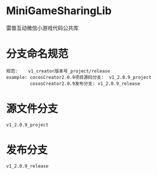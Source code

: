 # MiniGameSharingLib
雷兽互动微信小游戏代码公共库

# 分支命名规范
	规范:    v1_creator版本号_project/release
	example: cocosCreator2.0.9项目源码分支:  v1_2.0.9_project
		     cososCreator2.0.9发布分支: v1_2.0.9_release

# 源文件分支 
	v1_2.0.9_project

# 发布分支
	v1_2.0.9_release